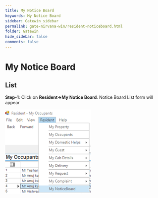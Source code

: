 ```yaml
---
title: My Notice Board
keywords: My Notice Board
sidebar: Gatewin_sidebar
permalink: gate-nirvana-win/resident-noticeboard.html
folder: Gatewin
hide_sidebar: false
comments: false
---
```


# My Notice Board

## List


**Step-1**:  Click on **Resident->My Notice Board**. Notice Board List form will appear

![](/images/ResidentNoticeBoardListwin.png)
